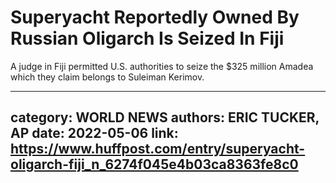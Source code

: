 # Superyacht Reportedly Owned By Russian Oligarch Is Seized In Fiji

A judge in Fiji permitted U.S. authorities to seize the $325 million Amadea which they claim belongs to Suleiman Kerimov.

---
category: WORLD NEWS
authors: ERIC TUCKER, AP
date: 2022-05-06
link: https://www.huffpost.com/entry/superyacht-oligarch-fiji_n_6274f045e4b03ca8363fe8c0
---
